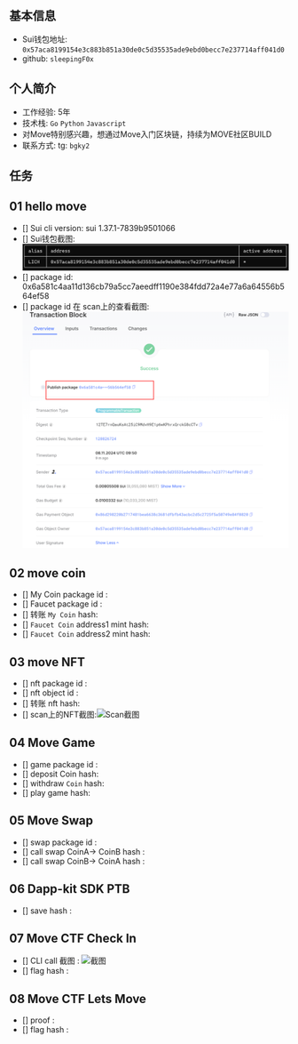 ## 基本信息
- Sui钱包地址: `0x57aca8199154e3c883b851a30de0c5d35535ade9ebd0becc7e237714aff041d0`
- github: `sleepingF0x`

## 个人简介
- 工作经验: 5年
- 技术栈: `Go` `Python` `Javascript`
- 对Move特别感兴趣，想通过Move入门区块链，持续为MOVE社区BUILD
- 联系方式: tg: `bgky2` 

## 任务

##   01 hello move  
- [] Sui cli version: sui 1.37.1-7839b9501066
- [] Sui钱包截图: ![Sui钱包截图](./images/wallet-address.png)
- [] package id: 0x6a581c4aa11d136cb79a5cc7aeedff1190e384fdd72a4e77a6a64556b564ef58
- [] package id 在 scan上的查看截图:![Scan截图](./images/package-id.png)

##   02 move coin
- [] My Coin package id : 
- [] Faucet package id : 
- [] 转账 `My Coin` hash:
- [] `Faucet Coin` address1 mint hash:
- [] `Faucet Coin` address2 mint hash:

##   03 move NFT
- [] nft package id :
- [] nft object id : 
- [] 转账 nft  hash:
- [] scan上的NFT截图:![Scan截图](./images/你的图片地址)

##   04 Move Game
- [] game package id :
- [] deposit Coin hash:
- [] withdraw `Coin` hash:
- [] play game hash:

##   05 Move Swap
- [] swap package id :
- [] call swap CoinA-> CoinB  hash :
- [] call swap CoinB-> CoinA  hash :

##   06 Dapp-kit SDK PTB
- [] save hash :

##   07 Move CTF Check In
- [] CLI call 截图 : ![截图](./images/你的图片地址)
- [] flag hash :

##   08 Move CTF Lets Move
- [] proof : 
- [] flag hash :
